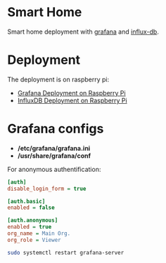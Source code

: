 # Smart Home

Smart home deployment with [grafana](https://grafana.com/) and [influx-db](https://www.influxdata.com/).

# Deployment

The deployment is on raspberry pi:
- [Grafana Deployment on Raspberry Pi](https://grafana.com/tutorials/install-grafana-on-raspberry-pi/)
- [InfluxDB Deployment on Raspberry Pi](https://pimylifeup.com/raspberry-pi-influxdb/)

# Grafana configs

- **/etc/grafana/grafana.ini**
- **/usr/share/grafana/conf**

For anonymous authentification:

```ini
[auth]
disable_login_form = true

[auth.basic]
enabled = false

[auth.anonymous]
enabled = true
org_name = Main Org.
org_role = Viewer
```


```sh
sudo systemctl restart grafana-server
```
